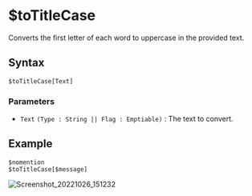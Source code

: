 # $toTitleCase
Converts the first letter of each word to uppercase in the provided text.

## Syntax
```
$toTitleCase[Text]
```

### Parameters
- `Text` `(Type : String || Flag : Emptiable)` : The text to convert.

## Example
```
$nomention
$toTitleCase[$message]
```
![Screenshot_20221026_151232](https://user-images.githubusercontent.com/95774950/197995207-d7e45a80-88a8-4daa-918e-810efd84ce45.png)
